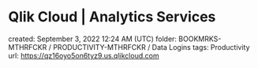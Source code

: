 # Qlik Cloud | Analytics Services

created: September 3, 2022 12:24 AM (UTC)
folder: BOOKMRKS-MTHRFCKR / PRODUCTIVITY-MTHRFCKR / Data Logins
tags: Productivity
url: https://qz16oyo5on6tyz9.us.qlikcloud.com